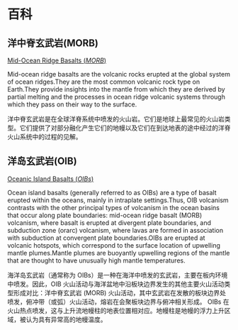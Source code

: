 # 百科

## 洋中脊玄武岩(MORB)

[Mid-Ocean Ridge Basalts (*MORB*)](../Page/Brief/ABC/1MORB.pdf "观看MORB原文 :ignore")

Mid-ocean ridge basalts are the volcanic rocks erupted at the global system of ocean ridges.They are the most common volcanic rock type on Earth.They provide insights into the mantle from which they are derived by partial melting and the processes in ocean ridge volcanic systems through which they pass on their way to the surface.

洋中脊玄武岩是在全球洋脊系统中喷发的火山岩。它们是地球上最常见的火山岩类型。它们提供了对部分融化产生它们的地幔以及它们在到达地表的途中经过的洋脊火山系统中的过程的见解。

## 洋岛玄武岩(OIB)

[Oceanic Island Basalts (*OIBs*)](../Page/Brief/ABC/1OIB.pdf "观看OIB原文 :ignore")

Ocean island basalts (generally referred to as OIBs) are a type of basalt erupted within the oceans, mainly in intraplate settings.Thus, OIB volcanism contrasts with the other principal types of volcanism in the ocean basins that occur along plate boundaries: mid-ocean ridge basalt (MORB) volcanism, where basalt is erupted at divergent plate boundaries, and subduction zone (orarc) volcanism, where lavas are formed in association with subduction at convergent plate boundaries.OIBs are erupted at volcanic hotspots, which correspond to the surface location of upwelling mantle plumes.Mantle plumes are buoyantly upwelling regions of the mantle that are thought to have unusually high mantle temperatures.

海洋岛玄武岩（通常称为 OIBs）是一种在海洋中喷发的玄武岩，主要在板内环境中喷发。因此，OIB 火山活动与海洋盆地中沿板块边界发生的其他主要火山活动类型形成对比：洋中脊玄武岩 (MORB) 火山活动，其中玄武岩在发散的板块边界处喷发，俯冲带（或弧）火山活动，熔岩在会聚板块边界与俯冲相关形成。 OIBs 在火山热点喷发，这与上升流地幔柱的地表位置相对应。地幔柱是地幔的浮力上升区域，被认为具有异常高的地幔温度。
